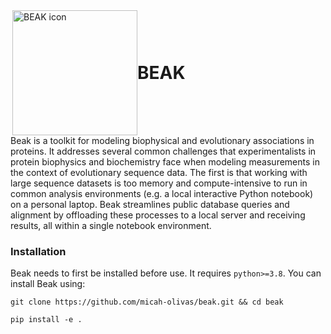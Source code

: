 <div style="display: flex; align-items: center;">
     <img src="misc/icon.png" alt="BEAK icon" align="right" height=200pt/>
     <h1 style="margin: 0;">BEAK</h3>
</div>
Beak is a toolkit for modeling biophysical and evolutionary associations in proteins. It addresses several common challenges that experimentalists in protein biophysics and biochemistry face when modeling measurements in the context of evolutionary sequence data. The first is that working with large sequence datasets is too memory and compute-intensive to run in common analysis environments (e.g. a local interactive Python notebook) on a personal laptop. Beak streamlines public database queries and alignment by offloading these processes to a local server and receiving results, all within a single notebook environment.

### Installation
Beak needs to first be installed before use. It requires `python>=3.8`. You can install Beak using:
```
git clone https://github.com/micah-olivas/beak.git && cd beak

pip install -e .
```

